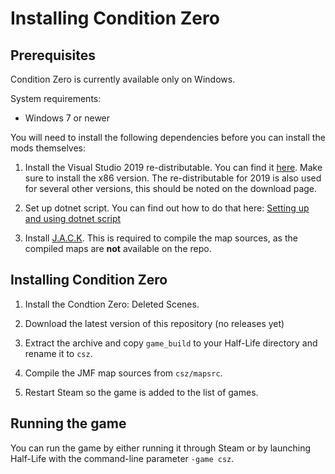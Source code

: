 # Installing Condition Zero

## Prerequisites

Condition Zero is currently available only on Windows.

System requirements:
* Windows 7 or newer

You will need to install the following dependencies before you can install the mods themselves:

1. Install the Visual Studio 2019 re-distributable. You can find it [here](https://docs.microsoft.com/en-US/cpp/windows/latest-supported-vc-redist?view=msvc-170). Make sure to install the x86 version. The re-distributable for 2019 is also used for several other versions, this should be noted on the download page.

2. Set up dotnet script. You can find out how to do that here: [Setting up and using dotnet script](/docs/tutorials/setting-up-and-using-dotnet-script.md)

3. Install [J.A.C.K](https://store.steampowered.com/app/496450/JACK/). This is required to compile the map sources, as the compiled maps are **not** available on the repo.

## Installing Condition Zero

1. Install the Condtion Zero: Deleted Scenes.

2. Download the latest version of this repository (no releases yet)

3. Extract the archive and copy `game_build` to your Half-Life directory and rename it to `csz`.

4. Compile the JMF map sources from `csz/mapsrc`.

5. Restart Steam so the game is added to the list of games.

## Running the game

You can run the game by either running it through Steam or by launching Half-Life with the command-line parameter `-game csz`.
